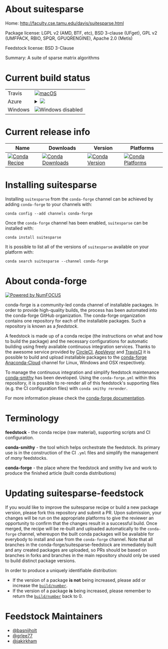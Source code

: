 About suitesparse
=================

Home: http://faculty.cse.tamu.edu/davis/suitesparse.html

Package license: LGPL v2 (AMD, BTF, etc), BSD 3-clause (UFget), GPL v2 (UMFPACK, RBIO, SPQR, GPUQRENGINE), Apache 2.0 (Metis)

Feedstock license: BSD 3-Clause

Summary: A suite of sparse matrix algorithms



Current build status
====================


<table><tr>
    <td>Travis</td>
    <td>
      <a href="https://travis-ci.org/conda-forge/suitesparse-feedstock">
        <img alt="macOS" src="https://img.shields.io/travis/conda-forge/suitesparse-feedstock/master.svg?label=macOS">
      </a>
    </td>
  </tr>
    
  <tr>
    <td>Azure</td>
    <td>
      <details>
        <summary>
          <a href="https://dev.azure.com/conda-forge/feedstock-builds/_build/latest?definitionId=1973&branchName=master">
            <img src="https://dev.azure.com/conda-forge/feedstock-builds/_apis/build/status/suitesparse-feedstock?branchName=master">
          </a>
        </summary>
        <table>
          <thead><tr><th>Variant</th><th>Status</th></tr></thead>
          <tbody><tr>
              <td>linux</td>
              <td>
                <a href="https://dev.azure.com/conda-forge/feedstock-builds/_build/latest?definitionId=1973&branchName=master">
                  <img src="https://dev.azure.com/conda-forge/feedstock-builds/_apis/build/status/suitesparse-feedstock?branchName=master&jobName=linux&configuration=linux_" alt="variant">
                </a>
              </td>
            </tr><tr>
              <td>linux_ppc64le</td>
              <td>
                <a href="https://dev.azure.com/conda-forge/feedstock-builds/_build/latest?definitionId=1973&branchName=master">
                  <img src="https://dev.azure.com/conda-forge/feedstock-builds/_apis/build/status/suitesparse-feedstock?branchName=master&jobName=linux&configuration=linux_ppc64le_" alt="variant">
                </a>
              </td>
            </tr><tr>
              <td>osx</td>
              <td>
                <a href="https://dev.azure.com/conda-forge/feedstock-builds/_build/latest?definitionId=1973&branchName=master">
                  <img src="https://dev.azure.com/conda-forge/feedstock-builds/_apis/build/status/suitesparse-feedstock?branchName=master&jobName=osx&configuration=osx_" alt="variant">
                </a>
              </td>
            </tr>
          </tbody>
        </table>
      </details>
    </td>
  </tr>
  <tr>
    <td>Windows</td>
    <td>
      <img src="https://img.shields.io/badge/Windows-disabled-lightgrey.svg" alt="Windows disabled">
    </td>
  </tr>
</table>

Current release info
====================

| Name | Downloads | Version | Platforms |
| --- | --- | --- | --- |
| [![Conda Recipe](https://img.shields.io/badge/recipe-suitesparse-green.svg)](https://anaconda.org/conda-forge/suitesparse) | [![Conda Downloads](https://img.shields.io/conda/dn/conda-forge/suitesparse.svg)](https://anaconda.org/conda-forge/suitesparse) | [![Conda Version](https://img.shields.io/conda/vn/conda-forge/suitesparse.svg)](https://anaconda.org/conda-forge/suitesparse) | [![Conda Platforms](https://img.shields.io/conda/pn/conda-forge/suitesparse.svg)](https://anaconda.org/conda-forge/suitesparse) |

Installing suitesparse
======================

Installing `suitesparse` from the `conda-forge` channel can be achieved by adding `conda-forge` to your channels with:

```
conda config --add channels conda-forge
```

Once the `conda-forge` channel has been enabled, `suitesparse` can be installed with:

```
conda install suitesparse
```

It is possible to list all of the versions of `suitesparse` available on your platform with:

```
conda search suitesparse --channel conda-forge
```


About conda-forge
=================

[![Powered by NumFOCUS](https://img.shields.io/badge/powered%20by-NumFOCUS-orange.svg?style=flat&colorA=E1523D&colorB=007D8A)](http://numfocus.org)

conda-forge is a community-led conda channel of installable packages.
In order to provide high-quality builds, the process has been automated into the
conda-forge GitHub organization. The conda-forge organization contains one repository
for each of the installable packages. Such a repository is known as a *feedstock*.

A feedstock is made up of a conda recipe (the instructions on what and how to build
the package) and the necessary configurations for automatic building using freely
available continuous integration services. Thanks to the awesome service provided by
[CircleCI](https://circleci.com/), [AppVeyor](https://www.appveyor.com/)
and [TravisCI](https://travis-ci.org/) it is possible to build and upload installable
packages to the [conda-forge](https://anaconda.org/conda-forge)
[Anaconda-Cloud](https://anaconda.org/) channel for Linux, Windows and OSX respectively.

To manage the continuous integration and simplify feedstock maintenance
[conda-smithy](https://github.com/conda-forge/conda-smithy) has been developed.
Using the ``conda-forge.yml`` within this repository, it is possible to re-render all of
this feedstock's supporting files (e.g. the CI configuration files) with ``conda smithy rerender``.

For more information please check the [conda-forge documentation](https://conda-forge.org/docs/).

Terminology
===========

**feedstock** - the conda recipe (raw material), supporting scripts and CI configuration.

**conda-smithy** - the tool which helps orchestrate the feedstock.
                   Its primary use is in the construction of the CI ``.yml`` files
                   and simplify the management of *many* feedstocks.

**conda-forge** - the place where the feedstock and smithy live and work to
                  produce the finished article (built conda distributions)


Updating suitesparse-feedstock
==============================

If you would like to improve the suitesparse recipe or build a new
package version, please fork this repository and submit a PR. Upon submission,
your changes will be run on the appropriate platforms to give the reviewer an
opportunity to confirm that the changes result in a successful build. Once
merged, the recipe will be re-built and uploaded automatically to the
`conda-forge` channel, whereupon the built conda packages will be available for
everybody to install and use from the `conda-forge` channel.
Note that all branches in the conda-forge/suitesparse-feedstock are
immediately built and any created packages are uploaded, so PRs should be based
on branches in forks and branches in the main repository should only be used to
build distinct package versions.

In order to produce a uniquely identifiable distribution:
 * If the version of a package **is not** being increased, please add or increase
   the [``build/number``](https://conda.io/docs/user-guide/tasks/build-packages/define-metadata.html#build-number-and-string).
 * If the version of a package **is** being increased, please remember to return
   the [``build/number``](https://conda.io/docs/user-guide/tasks/build-packages/define-metadata.html#build-number-and-string)
   back to 0.

Feedstock Maintainers
=====================

* [@basnijholt](https://github.com/basnijholt/)
* [@grlee77](https://github.com/grlee77/)
* [@jakirkham](https://github.com/jakirkham/)

